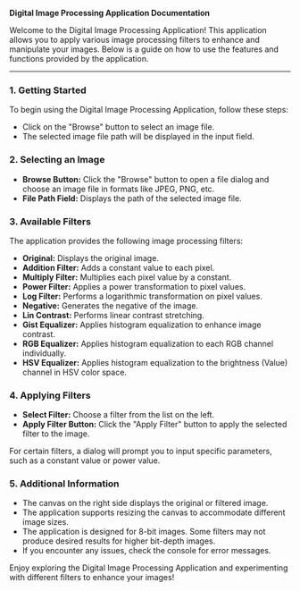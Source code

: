 **Digital Image Processing Application Documentation**

Welcome to the Digital Image Processing Application! This application allows you to apply various image processing filters to enhance and manipulate your images. Below is a guide on how to use the features and functions provided by the application.

---

### 1. Getting Started

To begin using the Digital Image Processing Application, follow these steps:

- Click on the "Browse" button to select an image file.
- The selected image file path will be displayed in the input field.

### 2. Selecting an Image

- **Browse Button:** Click the "Browse" button to open a file dialog and choose an image file in formats like JPEG, PNG, etc.
- **File Path Field:** Displays the path of the selected image file.

### 3. Available Filters 

The application provides the following image processing filters:

- **Original:** Displays the original image.
- **Addition Filter:** Adds a constant value to each pixel.
- **Multiply Filter:** Multiplies each pixel value by a constant.
- **Power Filter:** Applies a power transformation to pixel values.
- **Log Filter:** Performs a logarithmic transformation on pixel values.
- **Negative:** Generates the negative of the image.
- **Lin Contrast:** Performs linear contrast stretching.
- **Gist Equalizer:** Applies histogram equalization to enhance image contrast.
- **RGB Equalizer:** Applies histogram equalization to each RGB channel individually.
- **HSV Equalizer:** Applies histogram equalization to the brightness (Value) channel in HSV color space.

### 4. Applying Filters 

- **Select Filter:** Choose a filter from the list on the left.
- **Apply Filter Button:** Click the "Apply Filter" button to apply the selected filter to the image.

For certain filters, a dialog will prompt you to input specific parameters, such as a constant value or power value.

### 5. Additional Information 

- The canvas on the right side displays the original or filtered image.
- The application supports resizing the canvas to accommodate different image sizes.
- The application is designed for 8-bit images. Some filters may not produce desired results for higher bit-depth images.
- If you encounter any issues, check the console for error messages.

Enjoy exploring the Digital Image Processing Application and experimenting with different filters to enhance your images!